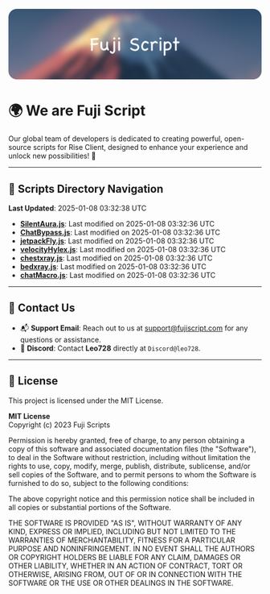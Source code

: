 ![Banner](.github/b.webp)

# 🌍 **We are Fuji Script**

Our global team of developers is dedicated to creating powerful, open-source scripts for Rise Client, designed to enhance your experience and unlock new possibilities! 🌟

---
<!-- SCRIPTS_NAVIGATION_START -->
## 📂 **Scripts Directory Navigation**

**Last Updated**: 2025-01-08 03:32:38 UTC

- **[SilentAura.js](scripts/SilentAura.js)**: Last modified on 2025-01-08 03:32:36 UTC
- **[ChatBypass.js](scripts/ChatBypass.js)**: Last modified on 2025-01-08 03:32:36 UTC
- **[jetpackFly.js](scripts/jetpackFly.js)**: Last modified on 2025-01-08 03:32:36 UTC
- **[velocityHylex.js](scripts/velocityHylex.js)**: Last modified on 2025-01-08 03:32:36 UTC
- **[chestxray.js](scripts/chestxray.js)**: Last modified on 2025-01-08 03:32:36 UTC
- **[bedxray.js](scripts/bedxray.js)**: Last modified on 2025-01-08 03:32:36 UTC
- **[chatMacro.js](scripts/chatMacro.js)**: Last modified on 2025-01-08 03:32:36 UTC

<!-- SCRIPTS_NAVIGATION_END -->

---

## 💬 **Contact Us**  
- 📬 **Support Email**: Reach out to us at [support@fujiscript.com](mailto:support@fujiscript.com) for any questions or assistance.  
- 💬 **Discord**: Contact **Leo728** directly at `Discord@leo728`.

---

## 📜 **License**

This project is licensed under the MIT License.  

**MIT License**  
Copyright (c) 2023 Fuji Scripts  

Permission is hereby granted, free of charge, to any person obtaining a copy of this software and associated documentation files (the "Software"), to deal in the Software without restriction, including without limitation the rights to use, copy, modify, merge, publish, distribute, sublicense, and/or sell copies of the Software, and to permit persons to whom the Software is furnished to do so, subject to the following conditions:  

The above copyright notice and this permission notice shall be included in all copies or substantial portions of the Software.  

THE SOFTWARE IS PROVIDED "AS IS", WITHOUT WARRANTY OF ANY KIND, EXPRESS OR IMPLIED, INCLUDING BUT NOT LIMITED TO THE WARRANTIES OF MERCHANTABILITY, FITNESS FOR A PARTICULAR PURPOSE AND NONINFRINGEMENT. IN NO EVENT SHALL THE AUTHORS OR COPYRIGHT HOLDERS BE LIABLE FOR ANY CLAIM, DAMAGES OR OTHER LIABILITY, WHETHER IN AN ACTION OF CONTRACT, TORT OR OTHERWISE, ARISING FROM, OUT OF OR IN CONNECTION WITH THE SOFTWARE OR THE USE OR OTHER DEALINGS IN THE SOFTWARE.  
